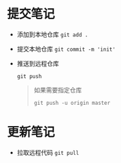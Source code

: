 # 提交笔记

- 添加到本地仓库
  `git add .`

- 提交本地仓库
  `git commit -m 'init'`

- 推送到远程仓库

  `git push`

  > 如果需要指定仓库
  >
  > `git push -u origin master`

# 更新笔记

- 拉取远程代码
  `git pull`